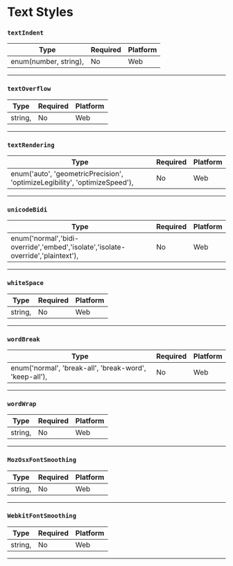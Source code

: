 # Text Styles

### `textIndent`

| Type                  | Required | Platform |
| --------------------- | -------- | -------- |
| enum(number, string), | No       | Web      |

---

### `textOverflow`

| Type    | Required | Platform |
| ------- | -------- | -------- |
| string, | No       | Web      |

---

### `textRendering`

| Type                                                                       | Required | Platform |
| -------------------------------------------------------------------------- | -------- | -------- |
| enum('auto', 'geometricPrecision', 'optimizeLegibility', 'optimizeSpeed'), | No       | Web      |

---

### `unicodeBidi`

| Type                                                                             | Required | Platform |
| -------------------------------------------------------------------------------- | -------- | -------- |
| enum('normal','bidi-override','embed','isolate','isolate-override','plaintext'), | No       | Web      |

---

### `whiteSpace`

| Type    | Required | Platform |
| ------- | -------- | -------- |
| string, | No       | Web      |

---

### `wordBreak`

| Type                                                   | Required | Platform |
| ------------------------------------------------------ | -------- | -------- |
| enum('normal', 'break-all', 'break-word', 'keep-all'), | No       | Web      |

---

### `wordWrap`

| Type    | Required | Platform |
| ------- | -------- | -------- |
| string, | No       | Web      |

---

### `MozOsxFontSmoothing`

| Type    | Required | Platform |
| ------- | -------- | -------- |
| string, | No       | Web      |

---

### `WebkitFontSmoothing`

| Type    | Required | Platform |
| ------- | -------- | -------- |
| string, | No       | Web      |

---
